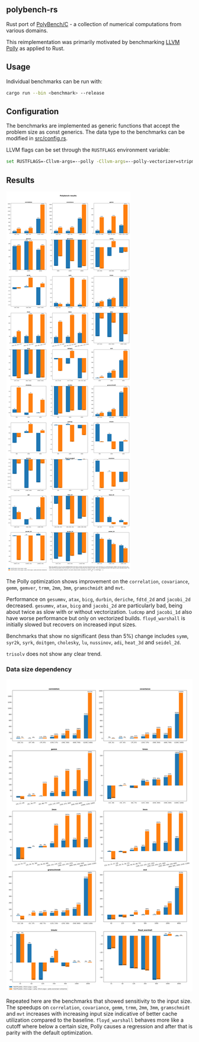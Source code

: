 ## polybench-rs

Rust port of [PolyBench/C](http://polybench.sourceforge.net) - a collection of numerical computations from various domains.

This reimplementation was primarily motivated by benchmarking [LLVM Polly](https://polly.llvm.org/) as applied to Rust.

## Usage

Individual benchmarks can be run with:
   ```sh
   cargo run --bin <benchmark> --release
   ```

## Configuration

The benchmarks are implemented as generic functions that accept the problem size as const generics. The data type to the benchmarks can be modified in [src/config.rs](https://github.com/JRF63/polybench-rs/blob/master/src/config.rs).

LLVM flags can be set through the `RUSTFLAGS` environment variable:
   ```sh
   set RUSTFLAGS=-Cllvm-args=--polly -Cllvm-args=--polly-vectorizer=stripmine
   ```

## Results

![](.github/images/all.png?raw=true)

The Polly optimization shows improvement on the `correlation`, `covariance`, `gemm`, `gemver`, `trmm`, `2mm`, `3mm`, `gramschmidt` and `mvt`.

Performance on `gesummv`, `atax`, `bicg`, `durbin`, `deriche`, `fdtd_2d` and `jacobi_2d` decreased. `gesummv`, `atax`, `bicg` and `jacobi_2d` are particularly bad, being about twice as slow with or without vectorization. `ludcmp` and `jacobi_1d` also have worse performance but only on vectorized builds. `floyd_warshall` is initially slowed but recovers on increased input sizes.

Benchmarks that show no significant (less than 5%) change includes `symm`, `syr2k`, `syrk`, `doitgen`, `cholesky`, `lu`, `nussinov`, `adi`, `heat_3d` and `seidel_2d`.

 `trisolv` does not show any clear trend.

### Data size dependency

![](.github/images/datadependent.png?raw=true)

Repeated here are the benchmarks that showed sensitivity to the input size. The speedups on `correlation`,  `covariance`, `gemm`, `trmm`, `2mm`, `3mm`, `gramschmidt` and `mvt` increases with increasing input size indicative of better cache utilization compared to the baseline.
`floyd_warshall` behaves more like a cutoff where below a certain size, Polly causes a regression and after that is parity with the default optimization.